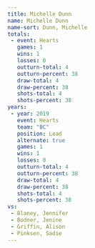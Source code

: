```yaml
---
title: Michelle Dunn
name: Michelle Dunn
name-sort: Dunn, Michelle
totals:
 - event: Hearts
   games: 1
   wins: 1
   losses: 0
   outturn-total: 4
   outturn-percent: 38
   draw-total: 4
   draw-percent: 38
   shots-total: 4
   shots-percent: 38
years:
 - year: 2019
   event: Hearts
   team: "BC"
   position: Lead
   alternate: true
   games: 1
   wins: 1
   losses: 0
   outturn-total: 4
   outturn-percent: 38
   draw-total: 4
   draw-percent: 38
   shots-total: 4
   shots-percent: 38
vs:
 - Blaney, Jennifer
 - Bodner, Jenine
 - Griffin, Alison
 - Pinksen, Sadie
---
```

